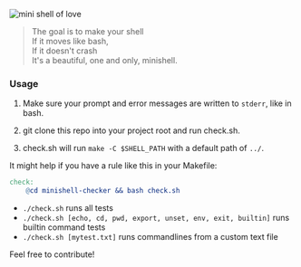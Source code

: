 
![mini shell of love](https://repository-images.githubusercontent.com/336699843/e13c1180-6bf2-11eb-9b61-49f5cfcac5e9)

> The goal is to make your shell  
If it moves like bash,  
If it doesn't crash  
It's a beautiful, one and only, minishell.


### Usage

1. Make sure your prompt and error messages are written to `stderr`, like in bash.

2. git clone this repo into your project root and run check.sh.

3. check.sh will run `make -C $SHELL_PATH` with a default path of `../`.

It might help if you have a rule like this in your Makefile:

```Makefile
check:
	@cd minishell-checker && bash check.sh
```

- `./check.sh` runs all tests
- `./check.sh [echo, cd, pwd, export, unset, env, exit, builtin]` runs builtin command tests
- `./check.sh [mytest.txt]` runs commandlines from a custom text file



Feel free to contribute!
